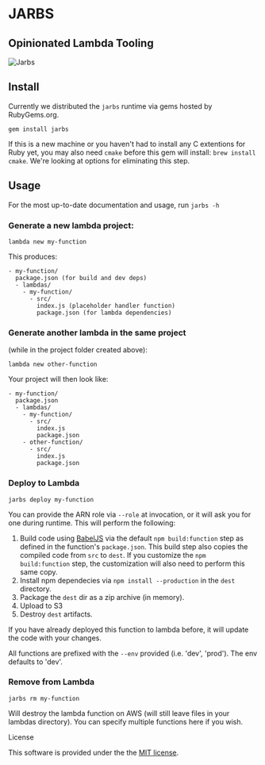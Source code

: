 # JARBS

## Opinionated Lambda Tooling

![Jarbs](http://d.pr/i/12xTT/45aKDrvM+)

## Install

Currently we distributed the `jarbs` runtime via gems hosted by RubyGems.org.

`gem install jarbs`

If this is a new machine or you haven't had to install any C extentions for Ruby yet, you may also need `cmake` before this gem will install: `brew install cmake`. We're looking at options for eliminating this step.

## Usage

For the most up-to-date documentation and usage, run `jarbs -h`

### Generate a new lambda project:

`lambda new my-function`

This produces:

```
- my-function/
  package.json (for build and dev deps)
  - lambdas/
    - my-function/
      - src/
        index.js (placeholder handler function)
        package.json (for lambda dependencies)
```

### Generate another lambda in the same project

(while in the project folder created above):

`lambda new other-function`

Your project will then look like:

```
- my-function/
  package.json
  - lambdas/
    - my-function/
      - src/
        index.js
        package.json
    - other-function/
      - src/
        index.js
        package.json
```

### Deploy to Lambda

`jarbs deploy my-function`

You can provide the ARN role via `--role` at invocation, or it will ask you for one during runtime. This will perform the following:

1. Build code using [BabelJS](http://babeljs.io/) via the default `npm build:function` step as defined in the function's `package.json`. This build step also copies the compiled code from `src` to `dest`. If you customize the `npm build:function` step, the customization will also need to perform this same copy.
2. Install npm dependecies via `npm install --production` in the `dest` directory.
3. Package the `dest` dir as a zip archive (in memory).
4. Upload to S3
5. Destroy `dest` artifacts.

If you have already deployed this function to lambda before, it will update the code with your changes.

All functions are prefixed with the `--env` provided (i.e. 'dev', 'prod'). The env defaults to 'dev'.

### Remove from Lambda

`jarbs rm my-function`

Will destroy the lambda function on AWS (will still leave files in your lambdas directory). You can specify multiple functions here if you wish.

License

This software is provided under the the [MIT license](LICENSE).

